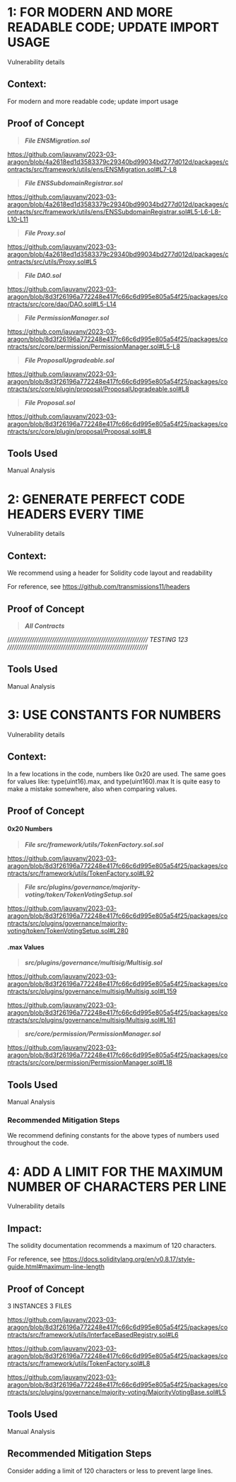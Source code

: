 # 1: FOR MODERN AND MORE READABLE CODE; UPDATE IMPORT USAGE

Vulnerability details

## Context:

For modern and more readable code; update import usage

## Proof of Concept

> ***File ENSMigration.sol***

https://github.com/jauvany/2023-03-aragon/blob/4a2618ed1d3583379c29340bd99034bd277d012d/packages/contracts/src/framework/utils/ens/ENSMigration.sol#L7-L8 
> ***File ENSSubdomainRegistrar.sol*** 

https://github.com/jauvany/2023-03-aragon/blob/4a2618ed1d3583379c29340bd99034bd277d012d/packages/contracts/src/framework/utils/ens/ENSSubdomainRegistrar.sol#L5-L6-L8-L10-L11 

> ***File Proxy.sol***

https://github.com/jauvany/2023-03-aragon/blob/4a2618ed1d3583379c29340bd99034bd277d012d/packages/contracts/src/utils/Proxy.sol#L5 

> ***File DAO.sol***

https://github.com/jauvany/2023-03-aragon/blob/8d3f26196a772248e417fc66c6d995e805a54f25/packages/contracts/src/core/dao/DAO.sol#L5-L14  

> ***File PermissionManager.sol*** 

https://github.com/jauvany/2023-03-aragon/blob/8d3f26196a772248e417fc66c6d995e805a54f25/packages/contracts/src/core/permission/PermissionManager.sol#L5-L8  

> ***File ProposalUpgradeable.sol***

https://github.com/jauvany/2023-03-aragon/blob/8d3f26196a772248e417fc66c6d995e805a54f25/packages/contracts/src/core/plugin/proposal/ProposalUpgradeable.sol#L8   

> ***File Proposal.sol***

https://github.com/jauvany/2023-03-aragon/blob/8d3f26196a772248e417fc66c6d995e805a54f25/packages/contracts/src/core/plugin/proposal/Proposal.sol#L8  

## Tools Used

Manual Analysis  
  
# 2: GENERATE PERFECT CODE HEADERS EVERY TIME					

Vulnerability details

## Context:

We recommend using a header for Solidity code layout and readability

For reference, see https://github.com/transmissions11/headers

## Proof of Concept

> ***All Contracts***

  /*//////////////////////////////////////////////////////////////
                           TESTING 123
 //////////////////////////////////////////////////////////////*/


## Tools Used

Manual Analysis

# 3: USE CONSTANTS FOR NUMBERS

Vulnerability details

## Context:

In a few locations in the code, numbers like 0x20  are used. The same goes for values like: type(uint16).max, and type(uint160).max It is quite easy to make a mistake somewhere, also when comparing values.

## Proof of Concept

#### 0x20 Numbers

> ***File src/framework/utils/TokenFactory.sol.sol***

https://github.com/jauvany/2023-03-aragon/blob/8d3f26196a772248e417fc66c6d995e805a54f25/packages/contracts/src/framework/utils/TokenFactory.sol#L92 

> ***File src/plugins/governance/majority-voting/token/TokenVotingSetup.sol***

https://github.com/jauvany/2023-03-aragon/blob/8d3f26196a772248e417fc66c6d995e805a54f25/packages/contracts/src/plugins/governance/majority-voting/token/TokenVotingSetup.sol#L280 


#### .max Values

> ***src/plugins/governance/multisig/Multisig.sol***

https://github.com/jauvany/2023-03-aragon/blob/8d3f26196a772248e417fc66c6d995e805a54f25/packages/contracts/src/plugins/governance/multisig/Multisig.sol#L159 

https://github.com/jauvany/2023-03-aragon/blob/8d3f26196a772248e417fc66c6d995e805a54f25/packages/contracts/src/plugins/governance/multisig/Multisig.sol#L161  

> ***src/core/permission/PermissionManager.sol***

https://github.com/jauvany/2023-03-aragon/blob/8d3f26196a772248e417fc66c6d995e805a54f25/packages/contracts/src/core/permission/PermissionManager.sol#L18 

## Tools Used

Manual Analysis

### Recommended Mitigation Steps

We recommend defining constants for the above types of numbers used throughout the code.

# 4: ADD A LIMIT FOR THE MAXIMUM NUMBER OF CHARACTERS PER LINE					

Vulnerability details

## Impact:

The solidity documentation recommends a maximum of 120 characters.

For reference, see https://docs.soliditylang.org/en/v0.8.17/style-guide.html#maximum-line-length

## Proof of Concept

3 INSTANCES 3 FILES

https://github.com/jauvany/2023-03-aragon/blob/8d3f26196a772248e417fc66c6d995e805a54f25/packages/contracts/src/framework/utils/InterfaceBasedRegistry.sol#L6 

https://github.com/jauvany/2023-03-aragon/blob/8d3f26196a772248e417fc66c6d995e805a54f25/packages/contracts/src/framework/utils/TokenFactory.sol#L8 

https://github.com/jauvany/2023-03-aragon/blob/8d3f26196a772248e417fc66c6d995e805a54f25/packages/contracts/src/plugins/governance/majority-voting/MajorityVotingBase.sol#L5 



## Tools Used

Manual Analysis

## Recommended Mitigation Steps

Consider adding a limit of 120 characters or less to prevent large lines.
